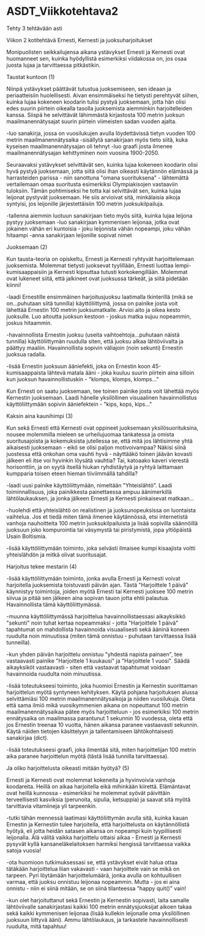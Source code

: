 # ASDT_Viikkotehtava2

Tehty 3 tehtävään asti

Viikon 2 kotitehtävä
Ernesti, Kernesti ja juoksuharjoitukset
 
Monipuolisten seikkailujensa aikana ystävykset Ernesti ja Kernesti ovat huomanneet sen, kuinka hyödyllistä esimerkiksi viidakossa on, jos osaa juosta lujaa ja tarvittaessa pitkästikin.
 
Taustat kuntoon (1)
 
Niinpä ystävykset päättävät tutustua juoksemiseen, sen ideaan ja periaatteisiin huolellisesti. Aivan ensimmäiseksi he tietysti perehtyvät siihen, kuinka lujaa kokeneen koodarin tulisi pystyä juoksemaan, jotta hän olisi edes suurin piirtein oikealla tasolla juoksemista aiemminkin harjoitelleiden kanssa. Siispä he selvittävät lähimmästä kirjastosta 100 metrin juoksun maailmanennätysajat suurin piirtein viimeisten sadan vuoden ajalta.
 
-luo sanakirja, jossa on vuosilukujen avulla löydettävissä tietyn vuoden 100 metrin maailmanennätysaika
-sisällytä sanakirjaan myös tieto siitä, kuka kyseisen maailmanennätysajan oli tehnyt
-luo graafi josta ilmenee maailmanennätysajan kehittyminen noin vuosina 1900-2050.
 
Seuraavaksi ystävykset selvittävät sen, kuinka lujaa kokeneen koodarin olisi hyvä pystyä juoksemaan, jotta siitä olisi ihan oikeasti käytännön elämässä ja harrasteiden parissa - niin sanottuna "omana suorituksena" - lähtemättä vertailemaan omaa suoritusta esimerkiksi Olympiakisojen vastaaviin tuloksiin. Tämän pohtimiseksi he totta kai selvittävät sen, kuinka lujaa leijonat pystyvät juoksemaan. He siis arvioivat sitä, minkälaisia aikoja syntyisi, jos leijonille järjestettäisiin 100 metrin juoksukilpailuja.
 
-tallenna aiemmin luotuun sanakirjaan tieto myös siitä, kuinka lujaa leijona pystyy juoksemaan
-luo sanakirjaan kymmenisen leijonaa, jotka ovat jokainen vähän eri kuntoisia - joku leijonista vähän nopeampi, joku vähän hitaampi
-anna sanakirjaan leijonille sopivat nimet
 
Juoksemaan (2)
 
Kun tausta-teoria on opiskeltu, Ernesti ja Kernesti ryhtyvät harjoittelemaan juoksemista. Molemmat tietysti juoksevat tyylillään, Ernesti luottaa lempi-kumisaappaisiin ja Kernesti kipsuttaa tutusti korkokengillään. Molemmat ovat lukeneet siitä, että jalkineet ovat juoksussa tärkeät, ja siitä pidetään kiinni!
 
 
-laadi Ernestille ensimmäinen harjoitusjuoksu laatimalla tkinterillä (mikä se on…puhutaan siitä tunnilla) käyttöliittymä, jossa on painike josta voit lähettää Ernestin 100 metrin juoksumatkalle. Arvioi aito ja oikea kesto juoksulle. Luo aitoutta juoksun kestoon - joskus matka sujuu nopeammin, joskus hitaammin.
 
-havainnollista Ernestin juoksu (useita vaihtoehtoja…puhutaan näistä tunnilla) käyttöliittymän ruudulla siten, että juoksu alkaa lähtöviivalta ja päättyy maaliin. Havainnollista sopivin väliajoin (noin sekunti) Ernestin juoksua radalla.
 
-lisää Ernestin juoksuun ääniefekti, joka on Ernestin koon 45-kumisaappaista lähtevä matala ääni - joka kuuluu suurin piirtein aina silloin kun juoksun havainnollistuskin - "klomps, klomps, klomps…"
 
Kun Ernesti on saatu juoksemaan, tee toinen painike josta voit lähettää myös Kernestin juoksemaan. Laadi hänelle yksilöllinen visuaalinen havainnollistus käyttöliittymään sopivin ääniefektein - "kips, kops, kips…"
 
Kaksin aina kaunihimpi (3)
 
Kun sekä Ernesti että Kernesti ovat oppineet juoksemaan yksilösuorituksina, nousee molemmilla mieleen se urheilujuomaa tankatessa ja omista suoritusajoista ja kokemuksista jutellessa se, että mitä jos lähtisimme yhtä aikaisesti juoksemaan - eikö se olisi paljon motivoivampaa? Näkisi siinä juostessa että onkohan oma vauhti hyvä - näyttääkö toinen jäävän kovasti jälkeen eli itse voi hyvinkin löysätä vauhtia? Tai, katoaako kaveri vierestä horisonttiin, ja on syytä itsellä hiukan ryhdistäytyä ja ryhtyä laittamaan kumpparia toisen eteen hieman tiiviimmällä tahdilla?
 
-laadi uusi painike käyttöliittymään, nimeltään "Yhteislähtö". Laadi toiminnallisuus, joka painikkesta painettaessa ampuu äänimerkillä lähtölaukauksen, ja jonka jälkeen Ernesti ja Kernesti pinkaisevat matkaan…
 
-huolehdi että yhteislähtö on realistinen ja juoksunopeuksissa on luontaista vaihtelua. Jos et tiedä miten tämä ilmenee käytännössä, etsi internetistä vanhoja nauhoitteita 100 metrin juoksukilpailuista ja lisää sopivilla säännöillä juoksuun joko kompurointia tai väsymystä tai piristymistä, jopa yltiöpäistä Usain Boltismia.
 
-lisää käyttöliittymään toiminto, joka selvästi ilmaisee kumpi kisaajista voitti yhteislähdön ja mitkä olivat suoritusajat.
 
Harjoitus tekee mestarin (4)
 
-lisää käyttöliittymään toiminto, jonka avulla Ernesti ja Kernesti voivat harjoitella juoksemista toistuvasti päivän ajan. Tästä "Harjoittele 1 päivä" käynnistyy toimintoja, joiden myötä Ernesti tai Kernesti juoksee 100 metrin siivua ja pitää sen jälkeen aina sopivan tauon jotta ehtii palautua. Havainnollista tämä käyttöliittymässä.
 
-muunna käyttöliittymässä harjoittelua havainnollistaessasi aikayksikkö "sekunti" noin tuhat kertaa nopeammaksi - jotta "Harjoittele 1 päivä" tapahtumat on mahdollista havainnoida visuaalisesti sekä ääninä koneen ruudulta noin minuutissa (miten tämä onnistuu - puhutaan tarvittaessa lisää tunneilla).
 
-kun yhden päivän harjoittelu onnistuu "yhdestä napista painaen", tee vastaavasti painike "Harjoittele 1 kuukausi" ja "Harjoittele 1 vuosi". Säädä aikayksiköt vastaavasti - siten että vastaavat tapahtumat voidaan havainnoida ruudulta noin minuutissa.
 
-lisää toteutukseesi toiminto, joka huomioi Ernestin ja Kernestin suorittaman harjoittelun myötä syntyneen kehityksen. Käytä pohjana harjoituksen alussa selvittämiäsi 100 metrin maailmanennätysaikoja ja niiden vuosilukuja. Oleta että sama ilmiö mikä vuosikymmenien aikana on nopeuttanut 100 metrin maailmanennätysaikaa pätee myös harjoitteluun - jos esimerkiksi 100 metrin ennätysaika on maailmassa parantunut 1 sekunnin 10 vuodessa, oleta että jos Ernestin treenaa 10 vuotta, hänen aikansa paranee vastaavasti sekunnin. Käytä näiden tietojen käsittelyyn ja tallentamiseen lähtökohtaisesti sanakirjaa (dict).
 
-lisää toteutukseesi graafi, joka ilmentää sitä, miten harjoittelijan 100 metrin aika paranee harjoittelun myötä (tästä lisää tunnilla tarvittaessa).
 
Ja oliko harjoittelusta oikeasti mitään hyötyä? (5)
 
Ernesti ja Kernesti ovat molemmat kokeneita ja hyvinvoivia vanhoja koodareita. Heillä on aikaa harjoitella eikä mihinkään kiirettä. Elämäntavat ovat heillä kunnossa - esimerkiksi he molemmat syövät päivittäin terveellisesti kasviksia (perunoita, sipulia, ketsuppia) ja saavat sitä myötä tarvittavia vitamiineja yli tarpeenkin.
 
-tutki tähän mennessä laatimasi käyttöliittymän avulla sitä, kuinka kauan Ernestin ja Kernestin tulee harjoitella, että harjoittelusta on käytännöllistä hyötyä, eli jotta heidän satasen aikansa on nopeampi kuin tyypillisesti leijonalla. Älä välitä vaikka harjoittelu ottaisi aikaa - Ernesti ja Kernesti pysyvät kyllä kansaneläkelaitoksen harmiksi hengissä tarvittaessa vaikka satoja vuosia!
 
-ota huomioon tutkimuksessasi se, että ystävykset eivät halua ottaa tätäkään harjoittelua liian vakavasti - vaan harjoittele vain se mikä on tarpeen. Pyri löytämään harjoittelumäärä, jonka avulla on kohtuullisen varmaa, että juoksu onnistuu leijonaa nopeammin. Mutta - jos ei aina onnistu - niin ei siinä mitään, se on siinä tilanteessa "happy quit()" vain!
 
-kun olet harjoituttanut sekä Ernestin ja Kernestin sopivasti, laita samalle lähtöviivalle sanakirjastasi kaikki 100 metrin ennätysjuoksijat aikoen takaa sekä kaikki kymmenisen leijonaa (lisää kullekin leijonalle oma yksilöllinen juoksuun liittyvä ääni). Ammu lähtölaukaus, ja tarkastele havainnollisesti ruudulta, mitä tapahtuu!
 
 
 
